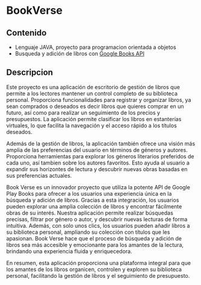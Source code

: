 # BookVerse

## Contenido
- Lenguaje JAVA, proyecto para programacion orientada a objetos
- Busqueda y adición de libros con [Google Books API](https://developers.google.com/books?hl=es-419)

## Descripcion 
Este proyecto es una aplicación de escritorio de gestión de libros que permite a los lectores mantener un control completo de su biblioteca personal. Proporciona funcionalidades para registrar y organizar libros, ya sean comprados o deseados es decir libros que quieres comprar en un futuro, así como para realizar un seguimiento de los precios y presupuestos. La aplicación permite clasificar los libros en estanterías virtuales, lo que facilita la navegación y el acceso rápido a los títulos deseados.

Además de la gestión de libros, la aplicación también ofrece una visión más amplia de las preferencias del usuario en términos de géneros y autores. Proporciona herramientas para explorar los géneros literarios preferidos de cada uno, así tambien sobre los autores favoritos. Esto ayuda al usuario a expandir sus horizontes de lectura y descubrir nuevas obras basadas en sus preferencias actuales.

Book Verse es un innovador proyecto que utiliza la potente API de Google Play Books para ofrecer a los usuarios una experiencia única en la búsqueda y adición de libros. Gracias a esta integración, los usuarios pueden explorar una amplia colección de libros y encontrar fácilmente obras de su interés. Nuestra aplicación permite realizar búsquedas precisas, filtrar por género o autor, y descubrir nuevas lecturas de forma intuitiva. Además, con solo unos clics, los usuarios pueden añadir libros a su biblioteca personal, ampliando su colección con títulos que les apasionan. Book Verse hace que el proceso de búsqueda y adición de libros sea más accesible y emocionante para los amantes de la lectura, brindando una experiencia fluida y enriquecedora.

En resumen, esta aplicación proporciona una plataforma integral para que los amantes de los libros organicen, controlen y exploren su biblioteca personal, facilitando la gestión de libros y el seguimiento de presupuesto.


 
